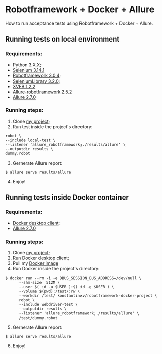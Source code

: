 # Robotframework + Docker + Allure

How to run acceptance tests using Robotframework + Docker + Allure.


## Running tests on local environment
### Requirements:
- Python 3.X.X;
- [Selenium 3.14.1](https://pypi.org/project/selenium/)
- [Robotframework 3.0.4](https://pypi.org/project/robotframework/);
- [SeleniumLibrary 3.2.0](https://pypi.org/project/robotframework-seleniumlibrary/);
- [XVFB 1.2.2](https://pypi.org/project/robotframework-xvfb/)
- [Allure-robotframework 2.5.2](https://pypi.org/project/allure-robotframework/)
- [Allure 2.7.0](https://docs.qameta.io/allure/#_installing_a_commandline)

### Running steps:
1. Clone [my project](https://github.com/KonstantinxVx/robotframework-docker-dummy.git);
2. Run test inside the project's directory:

```
robot \
--include local-test \
--listener 'allure_robotframework;./results/allure' \
--outputdir results \
dummy.robot
```

3. Gernerate Allure report:

```
$ allure serve results/allure
```

4. Enjoy! 

## Running tests inside Docker container
### Requirements:
- [Docker desktop client](https://www.docker.com/products/docker-desktop);
- [Allure 2.7.0](https://docs.qameta.io/allure/#_installing_a_commandline)

### Running steps:
1. Clone [my project](https://github.com/KonstantinxVx/robotframework-docker-dummy.git);
2. Run Docker desktop client;
3. Pull my [Docker image](https://hub.docker.com/r/konstantinxv/robotframework-docker-project/)
4. Run Docker inside the project's directory:

```
$ docker run --rm -i -e DBUS_SESSION_BUS_ADDRESS=/dev/null \
      --shm-size  512M \
      --user $( id -u $USER ):$( id -g $USER ) \
      --volume $(pwd):/test/:rw \
      --workdir /test/ konstantinxv/robotframework-docker-project \
      robot \
      --include webdriver-test \
      --outputdir results \
      --listener 'allure_robotframework;./results/allure' \
      /test/dummy.robot
```

5. Gernerate Allure report:

```
$ allure serve results/allure
```

6. Enjoy! 